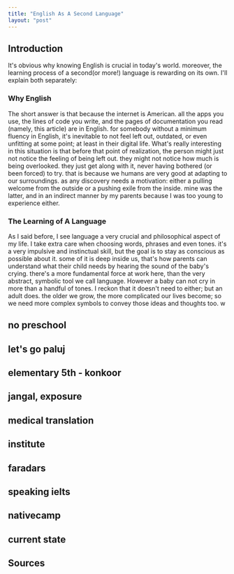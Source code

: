 ```yaml
---
title: "English As A Second Language"
layout: "post"
---
```


## Introduction
It's obvious why knowing English is crucial in today's world. moreover, the learning process of a second(or more!) language is rewarding on its own. I'll explain both separately:

### Why English
The short answer is that because the internet is American. all the apps you use, the lines of code you write, and the pages of documentation you read (namely, this article) are in English. for somebody without a minimum fluency in English, it's inevitable to not feel left out, outdated, or even unfitting at some point; at least in their digital life.
What's really interesting in this situation is that before that point of realization, the person might just not notice the feeling of being left out. they might not notice how much is being overlooked. they just get along with it, never having bothered (or been forced) to try. that is because we humans are very good at adapting to our surroundings. as any discovery needs a motivation: either a pulling welcome from the outside or a pushing exile from the inside. mine was the latter, and in an indirect manner by my parents because I was too young to experience either.

### The Learning of A Language
As I said before, I see language a very crucial and philosophical aspect of my life. I take extra care when choosing words, phrases and even tones. it's a very impulsive and instinctual skill, but the goal is to stay as conscious as possible about it. some of it is deep inside us, that's how parents can understand what their child needs by hearing the sound of the baby's crying. there's a more fundamental force at work here, than the very abstract, symbolic tool we call language.
However a baby can not cry in more than a handful of tones. I reckon that it doesn't need to either; but an adult does. the older we grow, the more complicated our lives become; so we need more complex symbols to convey those ideas and thoughts too. w

## no preschool
## let's go paluj
## elementary 5th - konkoor
## jangal, exposure
## medical translation
## institute
## faradars
## speaking ielts
## nativecamp
## current state

## Sources
[1^]: https://www.cambridge.org/elt/blog/2022/04/29/learning-language-changes-your-brain/
